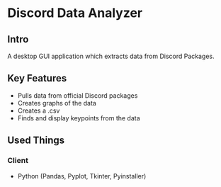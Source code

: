 # Discord Data Analyzer

## Intro
A desktop GUI application which extracts data from Discord Packages.

## Key Features 
- Pulls data from official Discord packages
- Creates graphs of the data
- Creates a .csv
- Finds and display keypoints from the data
  
## Used Things
### Client
- Python (Pandas, Pyplot, Tkinter, Pyinstaller)
